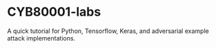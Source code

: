 # CYB80001-labs
A quick tutorial for Python, Tensorflow, Keras, and adversarial example attack implementations.

